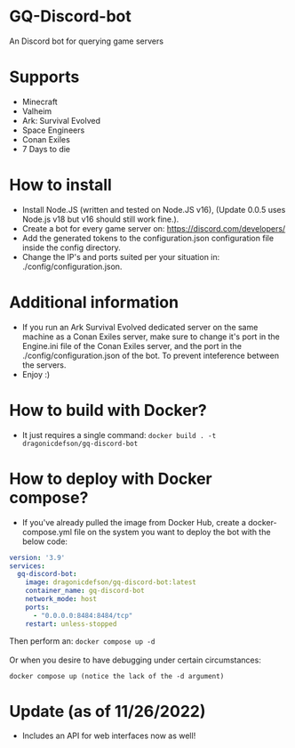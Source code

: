 # GQ-Discord-bot
An Discord bot for querying game servers

# Supports
- Minecraft
- Valheim
- Ark: Survival Evolved
- Space Engineers
- Conan Exiles
- 7 Days to die

# How to install
- Install Node.JS (written and tested on Node.JS v16), (Update 0.0.5 uses Node.js v18 but v16 should still work fine.).
- Create a bot for every game server on: https://discord.com/developers/
- Add the generated tokens to the configuration.json configuration file inside the config directory.
- Change the IP's and ports suited per your situation in: ./config/configuration.json.

# Additional information
- If you run an Ark Survival Evolved dedicated server on the same machine as a Conan Exiles server, make sure to change it's port in the Engine.ini file of the Conan Exiles server, and the port in the ./config/configuration.json of the bot. To prevent inteference between the servers.
- Enjoy :)

# How to build with Docker?
- It just requires a single command: `docker build . -t dragonicdefson/gq-discord-bot`

# How to deploy with Docker compose?
- If you've already pulled the image from Docker Hub, create a docker-compose.yml file on the system you want to deploy the bot with the below code:

```yml
version: '3.9'
services:
  gq-discord-bot:
    image: dragonicdefson/gq-discord-bot:latest
    container_name: gq-discord-bot
    network_mode: host
    ports:
      - "0.0.0.0:8484:8484/tcp"
    restart: unless-stopped
```

Then perform an: `docker compose up -d` <br><br>
Or when you desire to have debugging under certain circumstances:
```
docker compose up (notice the lack of the -d argument)
```

# Update (as of 11/26/2022)
- Includes an API for web interfaces now as well!
